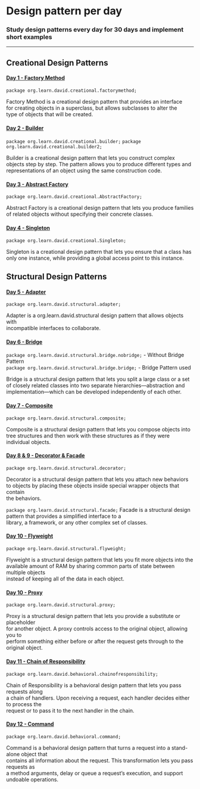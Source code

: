 # Design pattern per day
### Study design patterns every day for 30 days and implement short examples 
--------------------------------------------------------------------------------
## Creational Design Patterns
#### <ins>Day 1 - Factory Method</ins>
`package org.learn.david.creational.factorymethod;`

Factory Method is a creational design pattern that provides an interface <br>
for creating objects in a superclass, but allows subclasses to alter the <br>
type of objects that will be created.

#### <ins>Day 2 - Builder</ins>
`package org.learn.david.creational.builder;`
`package org.learn.david.creational.builder2;`

Builder is a creational design pattern that lets you construct complex <br> 
objects step by step. The pattern allows you to produce different types and <br>
representations of an object using the same construction code.

#### <ins>Day 3 - Abstract Factory</ins>
`package org.learn.david.creational.AbstractFactory;`

Abstract Factory is a creational design pattern that lets you produce families <br>
of related objects without specifying their concrete classes.

#### <ins>Day 4 - Singleton</ins>
`package org.learn.david.creational.Singleton;`

Singleton is a creational design pattern that lets you ensure that a class has <br>
only one instance, while providing a global access point to this instance.

## Structural Design Patterns

#### <ins>Day 5 - Adapter</ins>
`package org.learn.david.structural.adapter;`

Adapter is a org.learn.david.structural design pattern that allows objects with<br>
incompatible interfaces to collaborate.

#### <ins>Day 6 - Bridge</ins>
`package org.learn.david.structural.bridge.nobridge;`  - Without Bridge Pattern <br>
`package org.learn.david.structural.bridge.bridge;`    - Bridge Pattern used

Bridge is a structural design pattern that lets you split a large class or a set<br>
of closely related classes into two separate hierarchies—abstraction and <br>
implementation—which can be developed independently of each other.

#### <ins>Day 7 - Composite</ins>
`package org.learn.david.structural.composite;`

Composite is a structural design pattern that lets you compose objects into <br>
tree structures and then work with these structures as if they were individual objects.

#### <ins>Day 8 & 9 - Decorator & Facade</ins>
`package org.learn.david.structural.decorator;`

Decorator is a structural design pattern that lets you attach new behaviors <br>
to objects by placing these objects inside special wrapper objects that contain <br>
the behaviors.

`package org.learn.david.structural.facade;`
Facade is a structural design pattern that provides a simplified interface to a <br>
library, a framework, or any other complex set of classes.

#### <ins>Day 10 - Flyweight</ins>
`package org.learn.david.structural.flyweight;`

Flyweight is a structural design pattern that lets you fit more objects into the<br>
available amount of RAM by sharing common parts of state between multiple objects<br>
instead of keeping all of the data in each object.

#### <ins>Day 10 - Proxy</ins>
`package org.learn.david.structural.proxy;`

Proxy is a structural design pattern that lets you provide a substitute or placeholder<br>
for another object. A proxy controls access to the original object, allowing you to <br>
perform something either before or after the request gets through to the original object.

#### <ins>Day 11 - Chain of Responsibility</ins>
`package org.learn.david.behavioral.chainofresponsibility;`

Chain of Responsibility is a behavioral design pattern that lets you pass requests along<br>
a chain of handlers. Upon receiving a request, each handler decides either to process the<br>
request or to pass it to the next handler in the chain.

#### <ins>Day 12 - Command</ins>
`package org.learn.david.behavioral.command;`

Command is a behavioral design pattern that turns a request into a stand-alone object that<br>
contains all information about the request. This transformation lets you pass requests as<br>
a method arguments, delay or queue a request’s execution, and support undoable operations.
